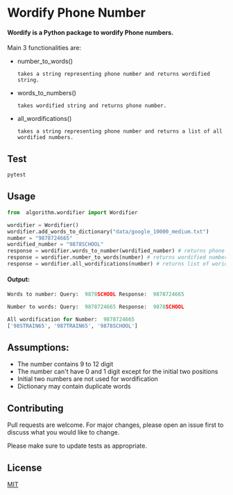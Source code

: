 

# Wordify Phone Number
#### Wordify is a Python package to wordify Phone numbers.

Main 3 functionalities are:

- number_to_words()
    
      takes a string representing phone number and returns wordified string.


- words_to_numbers()
   
      takes wordified string and returns phone number.

- all_wordifications()
  
      takes a string representing phone number and returns a list of all wordified numbers.

## Test
```python
pytest
```

## Usage

```python
from  algorithm.wordifier import Wordifier

wordifier = Wordifier()
wordifier.add_words_to_dictionary("data/google_10000_medium.txt")
number = "9878724665"
wordified_number = "9878SCHOOL"
response = wordifier.words_to_number(wordified_number) # returns phone number 
response = wordifier.number_to_words(number) # returns wordified number
response = wordifier.all_wordifications(number) # returns list of woridifed number
```
#### Output:
```python
Words to number: Query:  9878SCHOOL Response:  9878724665 

Number to words: Query:  9878724665 Response:  9878SCHOOL 

All wordification for Number:  9878724665
['98STRAIN65', '987TRAIN65', '9878SCHOOL'] 
```
## Assumptions:
- The number contains 9 to 12 digit
- The number can't have 0 and 1 digit except for the initial two positions
- Initial two numbers are not used for wordification
- Dictionary may contain duplicate words

## Contributing
Pull requests are welcome. For major changes, please open an issue first to discuss what you would like to change.

Please make sure to update tests as appropriate.

## License
[MIT](https://choosealicense.com/licenses/mit/)
